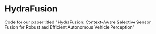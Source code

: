 # HydraFusion
Code for our paper titled "HydraFusion: Context-Aware Selective Sensor Fusion for Robust and Efficient Autonomous Vehicle Perception"
